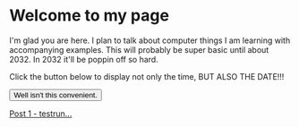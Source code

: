 # Welcome to my page

I'm glad you are here. I plan to talk about computer things I am learning with accompanying examples. This will probably be super basic until about 2032. In 2032 it'll be poppin off so hard.

<html>
<body>

<p>Click the button below to display not only the time, BUT ALSO THE DATE!!!</p>

<button onclick="getElementById('demo').innerHTML=Date()">Well isn't this convenient.</button>

<p id="demo"></p>

</body>
</html>

[Post 1 - testrun...](https://kevinconnu.github.io/github-pages-with-jekyll/2021/04/08/testrun.html)




